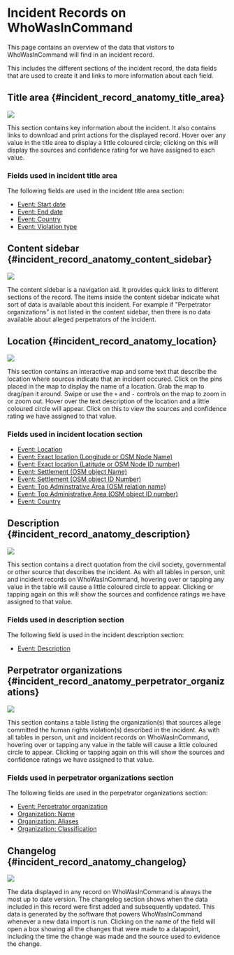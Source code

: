 # Incident Records on WhoWasInCommand

This page contains an overview of the data that visitors to WhoWasInCommand will find in an incident record. 

This includes the different sections of the incident record, the data fields that are used to create it and links to more information about each field. 

## Title area {#incident_record_anatomy_title_area}

![](/en/assets/incident_record_anatomy_title_area.png)

This section contains key information about the incident. It also contains links to download and print actions for the displayed record. Hover over any value in the title area to display a little coloured circle; clicking on this will display the sources and confidence rating for we have assigned to each value.

### Fields used in incident title area

The following fields are used in the incident title area section:

 * [Event: Start date](/en/datamodel/events.md#event_start_date)
 * [Event: End date](/en/datamodel/events.md#event_end_date)
 * [Event: Country](/en/datamodel/events.md#event_country)
 * [Event: Violation type](/en/datamodel/events.md#event_violation_type)

## Content sidebar {#incident_record_anatomy_content_sidebar}

![](/en/assets/incident_record_anatomy_content_sidebar.png)

The content sidebar is a navigation aid. It provides quick links to different sections of the record. The items inside the content sidebar indicate what sort of data is available about this incident. For example if "Perpetrator organizations" is not listed in the content sidebar, then there is no data available about alleged perpetrators of the incident.

## Location {#incident_record_anatomy_location}

![](/en/assets/incident_record_anatomy_location.png)

This section contains an interactive map and some text that describe the location where sources indicate that an incident occured.  Click on the pins placed in the map to display the name of a location. Grab the map to drag/pan it around. Swipe or use the `+` and `-` controls on the map to zoom in or zoom out. Hover over the text description of the location and a little coloured circle will appear. Click on this to view the sources and confidence rating we have assigned to that value.

### Fields used in incident location section 

 * [Event: Location](/en/datamodel/events.md#event_location)
 * [Event: Exact location (Longitude or OSM Node Name)](/en/datamodel/events.md#event_exact_location_longitude_name)
 * [Event: Exact location (Latitude or OSM Node ID number)](/en/datamodel/events.md#event_exact_location_latitude_id)
 * [Event: Settlement (OSM object Name)](/en/datamodel/events.md#event_settlement_name)
 * [Event: Settlement (OSM object ID Number)](/en/datamodel/events.md#event_settlement_id)
 * [Event: Top Adminstrative Area (OSM relation name)](/en/datamodel/events.md#event_top_admin_name)
 * [Event: Top Administrative Area (OSM object ID number)](/en/datamodel/events.md#event_top_admin_id)
 * [Event: Country](/en/datamodel/events.md#event_country)

## Description {#incident_record_anatomy_description}

![](/en/assets/incident_record_anatomy_description.png)

This section contains a direct quotation from the civil society, governmental or other source that describes the incident. As with all tables in person, unit and incident records on WhoWasInCommand, hovering over or tapping any value in the table will cause a little coloured circle to appear. Clicking or tapping again on this will show the sources and confidence ratings we have assigned to that value.

### Fields used in description section

The following field is used in the incident description section:

 * [Event: Description](/en/datamodel/events.md#event_description)

## Perpetrator organizations {#incident_record_anatomy_perpetrator_organizations}

![](/en/assets/incident_record_anatomy_perpetrator_organizations.png)

This section contains a table listing the organization(s) that sources allege committed the human rights violation(s) described in the incident. As with all tables in person, unit and incident records on WhoWasInCommand, hovering over or tapping any value in the table will cause a little coloured circle to appear. Clicking or tapping again on this will show the sources and confidence ratings we have assigned to that value.

### Fields used in perpetrator organizations section

The following fields are used in the perpetrator organizations section:

 * [Event: Perpetrator organization](/en/datamodel/events.md#event_perpetrator_organization)
 * [Organization: Name](/en/datamodel/organizations.md#organization_name)
 * [Organization: Aliases](/en/datamodel/organizations.md#organization_aliases)
 * [Organization: Classification](/en/datamodel/organizations.md#organization_classification)

## Changelog {#incident_record_anatomy_changelog}

![](/en/assets/incident_record_anatomy_changelog.png)

The data displayed in any record on WhoWasInCommand is always the most up to date version. The changelog section shows when the data included in this record were first added and subsequently updated. This data is generated by the software that powers WhoWasInCommand whenever a new data import is run. Clicking on the name of the field will open a box showing all the changes that were made to a datapoint, including the time the change was made and the source used to evidence the change.
